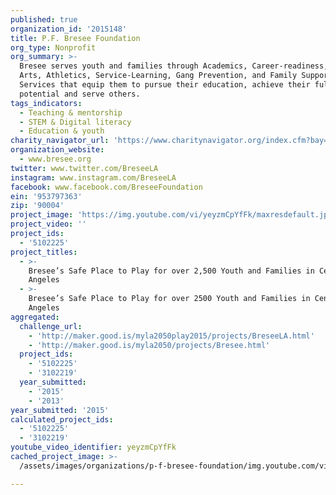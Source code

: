 ```yaml
---
published: true
organization_id: '2015148'
title: P.F. Bresee Foundation
org_type: Nonprofit
org_summary: >-
  Bresee serves youth and families through Academics, Career-readiness, STEM,
  Arts, Athletics, Service-Learning, Gang Prevention, and Family Support
  Services that equip them to pursue their education, achieve their full
  potential and serve others.
tags_indicators:
  - Teaching & mentorship
  - STEM & Digital literacy
  - Education & youth
charity_navigator_url: 'https://www.charitynavigator.org/index.cfm?bay=search.profile&ein=953797363'
organization_website:
  - www.bresee.org
twitter: www.twitter.com/BreseeLA
instagram: www.instagram.com/BreseeLA
facebook: www.facebook.com/BreseeFoundation
ein: '953797363'
zip: '90004'
project_image: 'https://img.youtube.com/vi/yeyzmCpYfFk/maxresdefault.jpg'
project_video: ''
project_ids:
  - '5102225'
project_titles:
  - >-
    Bresee’s Safe Place to Play for over 2,500 Youth and Families in Central Los
    Angeles
  - >-
    Bresee’s Safe Place to Play for over 2500 Youth and Families in Central Los
    Angeles
aggregated:
  challenge_url:
    - 'http://maker.good.is/myla2050play2015/projects/BreseeLA.html'
    - 'http://maker.good.is/myla2050/projects/Bresee.html'
  project_ids:
    - '5102225'
    - '3102219'
  year_submitted:
    - '2015'
    - '2013'
year_submitted: '2015'
calculated_project_ids:
  - '5102225'
  - '3102219'
youtube_video_identifier: yeyzmCpYfFk
cached_project_image: >-
  /assets/images/organizations/p-f-bresee-foundation/img.youtube.com/vi/yeyzmCpYfFk/maxresdefault.jpg

---
```

